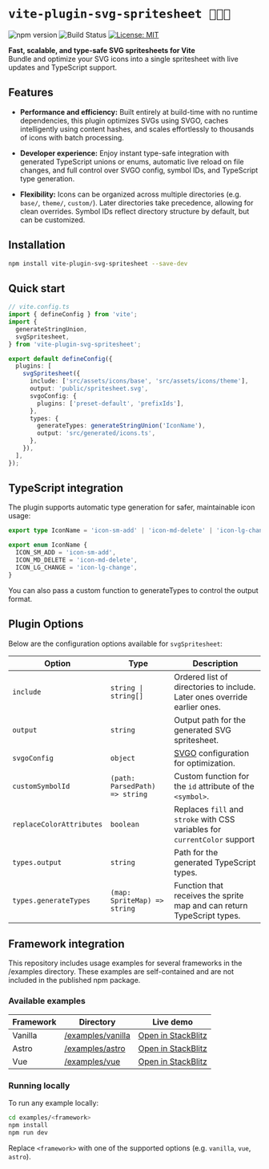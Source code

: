 # `vite-plugin-svg-spritesheet 👨🏽‍🎨`

![npm version](https://img.shields.io/npm/v/vite-plugin-svg-spritesheet?style=flat) ![Build Status](https://img.shields.io/github/actions/workflow/status/imjasonmiller/vite-plugin-svg-spritesheet/ci.yml?style=flat) [![License: MIT](https://img.shields.io/badge/License-MIT-blue.svg)](https://opensource.org/licenses/MIT)

**Fast, scalable, and type-safe SVG spritesheets for Vite**\
Bundle and optimize your SVG icons into a single spritesheet with live updates and TypeScript support.

## Features

- **Performance and efficiency:** Built entirely at build-time with no runtime dependencies, this plugin optimizes SVGs using SVGO, caches intelligently using content hashes, and scales effortlessly to thousands of icons with batch processing.

- **Developer experience:** Enjoy instant type-safe integration with generated TypeScript unions or enums, automatic live reload on file changes, and full control over SVGO config, symbol IDs, and TypeScript type generation.

- **Flexibility:** Icons can be organized across multiple directories (e.g. `base/`, `theme/`, `custom/`). Later directories take precedence, allowing for clean overrides. Symbol IDs reflect directory structure by default, but can be customized.

## Installation

```bash
npm install vite-plugin-svg-spritesheet --save-dev
```

## Quick start

```typescript
// vite.config.ts
import { defineConfig } from 'vite';
import {
  generateStringUnion,
  svgSpritesheet,
} from 'vite-plugin-svg-spritesheet';

export default defineConfig({
  plugins: [
    svgSpritesheet({
      include: ['src/assets/icons/base', 'src/assets/icons/theme'],
      output: 'public/spritesheet.svg',
      svgoConfig: {
        plugins: ['preset-default', 'prefixIds'],
      },
      types: {
        generateTypes: generateStringUnion('IconName'),
        output: 'src/generated/icons.ts',
      },
    }),
  ],
});
```

## TypeScript integration

The plugin supports automatic type generation for safer, maintainable icon usage:

```typescript
export type IconName = 'icon-sm-add' | 'icon-md-delete' | 'icon-lg-change';

export enum IconName {
  ICON_SM_ADD = 'icon-sm-add',
  ICON_MD_DELETE = 'icon-md-delete',
  ICON_LG_CHANGE = 'icon-lg-change',
}
```

You can also pass a custom function to generateTypes to control the output format.

## Plugin Options

Below are the configuration options available for `svgSpritesheet`:

| Option                   | Type                           | Description                                                                |
| ------------------------ | ------------------------------ | -------------------------------------------------------------------------- |
| `include`                | `string \| string[]`           | Ordered list of directories to include. Later ones override earlier ones.  |
| `output`                 | `string`                       | Output path for the generated SVG spritesheet.                             |
| `svgoConfig`             | `object`                       | [SVGO](https://svgo.dev/) configuration for optimization.                  |
| `customSymbolId`         | `(path: ParsedPath) => string` | Custom function for the `id` attribute of the `<symbol>`.                  |
| `replaceColorAttributes` | `boolean`                      | Replaces `fill` and `stroke` with CSS variables for `currentColor` support |
| `types.output`           | `string`                       | Path for the generated TypeScript types.                                   |
| `types.generateTypes`    | `(map: SpriteMap) => string`   | Function that receives the sprite map and can return TypeScript types.     |

## Framework integration

This repository includes usage examples for several frameworks in the /examples directory. These examples are self-contained and are not included in the published npm package.

### Available examples

| Framework | Directory                        | Live demo                          |
| --------- | -------------------------------- | ---------------------------------- |
| Vanilla   | [/examples/vanilla][vanilla-dir] | [Open in StackBlitz][vanilla-live] |
| Astro     | [/examples/astro][astro-dir]     | [Open in StackBlitz][astro-live]   |
| Vue       | [/examples/vue][vue-dir]         | [Open in StackBlitz][vue-live]     |

[vanilla-dir]: https://github.com/imjasonmiller/vite-plugin-svg-spritesheet/tree/main/examples/vanilla
[vanilla-live]: https://stackblitz.com/github/imjasonmiller/vite-plugin-svg-spritesheet/tree/main/examples/vanilla
[astro-dir]: https://github.com/imjasonmiller/vite-plugin-svg-spritesheet/tree/main/examples/astro
[astro-live]: https://stackblitz.com/github/imjasonmiller/vite-plugin-svg-spritesheet/tree/main/examples/astro
[vue-dir]: https://github.com/imjasonmiller/vite-plugin-svg-spritesheet/tree/main/examples/vue
[vue-live]: https://stackblitz.com/github/imjasonmiller/vite-plugin-svg-spritesheet/tree/main/examples/vue

### Running locally

To run any example locally:

```bash
cd examples/<framework>
npm install
npm run dev
```

Replace `<framework>` with one of the supported options (e.g. `vanilla`, `vue`, `astro`).
